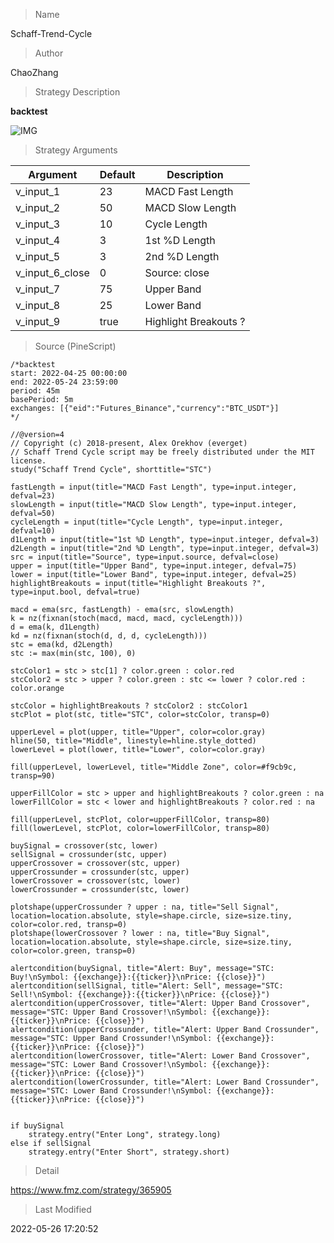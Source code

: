 
> Name

Schaff-Trend-Cycle

> Author

ChaoZhang

> Strategy Description



**backtest**

 ![IMG](https://www.fmz.com/upload/asset/120e989a66d1e794b0f.png) 

> Strategy Arguments



|Argument|Default|Description|
|----|----|----|
|v_input_1|23|MACD Fast Length|
|v_input_2|50|MACD Slow Length|
|v_input_3|10|Cycle Length|
|v_input_4|3|1st %D Length|
|v_input_5|3|2nd %D Length|
|v_input_6_close|0|Source: close|high|low|open|hl2|hlc3|hlcc4|ohlc4|
|v_input_7|75|Upper Band|
|v_input_8|25|Lower Band|
|v_input_9|true|Highlight Breakouts ?|


> Source (PineScript)

``` pinescript
/*backtest
start: 2022-04-25 00:00:00
end: 2022-05-24 23:59:00
period: 45m
basePeriod: 5m
exchanges: [{"eid":"Futures_Binance","currency":"BTC_USDT"}]
*/

//@version=4
// Copyright (c) 2018-present, Alex Orekhov (everget)
// Schaff Trend Cycle script may be freely distributed under the MIT license.
study("Schaff Trend Cycle", shorttitle="STC")

fastLength = input(title="MACD Fast Length", type=input.integer, defval=23)
slowLength = input(title="MACD Slow Length", type=input.integer, defval=50)
cycleLength = input(title="Cycle Length", type=input.integer, defval=10)
d1Length = input(title="1st %D Length", type=input.integer, defval=3)
d2Length = input(title="2nd %D Length", type=input.integer, defval=3)
src = input(title="Source", type=input.source, defval=close)
upper = input(title="Upper Band", type=input.integer, defval=75)
lower = input(title="Lower Band", type=input.integer, defval=25)
highlightBreakouts = input(title="Highlight Breakouts ?", type=input.bool, defval=true)

macd = ema(src, fastLength) - ema(src, slowLength)
k = nz(fixnan(stoch(macd, macd, macd, cycleLength)))
d = ema(k, d1Length)
kd = nz(fixnan(stoch(d, d, d, cycleLength)))
stc = ema(kd, d2Length)
stc := max(min(stc, 100), 0)

stcColor1 = stc > stc[1] ? color.green : color.red
stcColor2 = stc > upper ? color.green : stc <= lower ? color.red : color.orange

stcColor = highlightBreakouts ? stcColor2 : stcColor1
stcPlot = plot(stc, title="STC", color=stcColor, transp=0)

upperLevel = plot(upper, title="Upper", color=color.gray)
hline(50, title="Middle", linestyle=hline.style_dotted)
lowerLevel = plot(lower, title="Lower", color=color.gray)

fill(upperLevel, lowerLevel, title="Middle Zone", color=#f9cb9c, transp=90)

upperFillColor = stc > upper and highlightBreakouts ? color.green : na
lowerFillColor = stc < lower and highlightBreakouts ? color.red : na

fill(upperLevel, stcPlot, color=upperFillColor, transp=80)
fill(lowerLevel, stcPlot, color=lowerFillColor, transp=80)

buySignal = crossover(stc, lower)
sellSignal = crossunder(stc, upper)
upperCrossover = crossover(stc, upper)
upperCrossunder = crossunder(stc, upper)
lowerCrossover = crossover(stc, lower)
lowerCrossunder = crossunder(stc, lower)

plotshape(upperCrossunder ? upper : na, title="Sell Signal", location=location.absolute, style=shape.circle, size=size.tiny, color=color.red, transp=0)
plotshape(lowerCrossover ? lower : na, title="Buy Signal", location=location.absolute, style=shape.circle, size=size.tiny, color=color.green, transp=0)

alertcondition(buySignal, title="Alert: Buy", message="STC: Buy!\nSymbol: {{exchange}}:{{ticker}}\nPrice: {{close}}")
alertcondition(sellSignal, title="Alert: Sell", message="STC: Sell!\nSymbol: {{exchange}}:{{ticker}}\nPrice: {{close}}")
alertcondition(upperCrossover, title="Alert: Upper Band Crossover", message="STC: Upper Band Crossover!\nSymbol: {{exchange}}:{{ticker}}\nPrice: {{close}}")
alertcondition(upperCrossunder, title="Alert: Upper Band Crossunder", message="STC: Upper Band Crossunder!\nSymbol: {{exchange}}:{{ticker}}\nPrice: {{close}}")
alertcondition(lowerCrossover, title="Alert: Lower Band Crossover", message="STC: Lower Band Crossover!\nSymbol: {{exchange}}:{{ticker}}\nPrice: {{close}}")
alertcondition(lowerCrossunder, title="Alert: Lower Band Crossunder", message="STC: Lower Band Crossunder!\nSymbol: {{exchange}}:{{ticker}}\nPrice: {{close}}")


if buySignal
    strategy.entry("Enter Long", strategy.long)
else if sellSignal
    strategy.entry("Enter Short", strategy.short)
```

> Detail

https://www.fmz.com/strategy/365905

> Last Modified

2022-05-26 17:20:52

